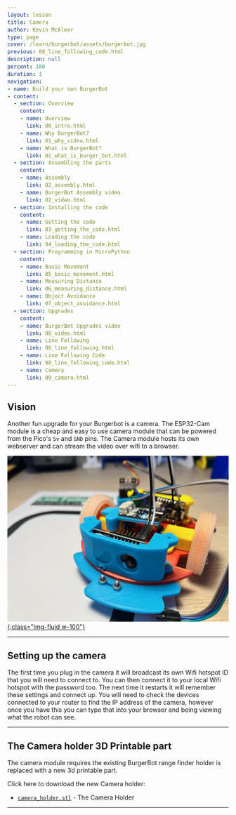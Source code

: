 ```yaml
---
layout: lesson
title: Camera
author: Kevin McAleer
type: page
cover: /learn/burgerbot/assets/burgerbot.jpg
previous: 08_line_following_code.html
description: null
percent: 100
duration: 1
navigation:
- name: Build your own BurgerBot
- content:
  - section: Overview
    content:
    - name: Overview
      link: 00_intro.html
    - name: Why BurgerBot?
      link: 01_why_video.html
    - name: What is BurgerBot?
      link: 01_what_is_burger_bot.html
  - section: Assembling the parts
    content:
    - name: Assembly
      link: 02_assembly.html
    - name: BurgerBot Assembly video
      link: 02_video.html
  - section: Installing the code
    content:
    - name: Getting the code
      link: 03_getting_the_code.html
    - name: Loading the code
      link: 04_loading_the_code.html
  - section: Programming in MicroPython
    content:
    - name: Basic Movement
      link: 05_basic_movement.html
    - name: Measuring Distance
      link: 06_measuring_distance.html
    - name: Object Avoidance
      link: 07_object_avoidance.html
  - section: Upgrades
    content:
    - name: BurgerBot Upgrades video
      link: 08_video.html
    - name: Line Following
      link: 08_line_following.html
    - name: Line Following Code
      link: 08_line_following_code.html
    - name: Camera
      link: 09_camera.html
---
```



## Vision

Another fun upgrade for your Burgerbot is a camera. The ESP32-Cam module is a cheap and easy to use camera module that can be powered from the Pico's `5v` and `GND` pins. The Camera module hosts its own webserver and can stream the video over wifi to a browser.

[![Camera Module](assets/camera_module.jpg){:class="img-fluid w-100"}](assets/camera_module.jpg)

---

## Setting up the camera

The first time you plug in the camera it will broadcast its own Wifi hotspot ID that you will need to connect to. You can then connect it to your local Wifi hotspot with the password too. The next time it restarts it will remember these settings and connect up. You will need to check the devices connected to your router to find the IP address of the camera, however once you have this you can type that into your browser and being viewing what the robot can see.

---

## The Camera holder 3D Printable part

The camera module requires the existing BurgerBot range finder holder is replaced with a new 3d printable part.

Click here to download the new Camera holder:

* [`camera_holder.stl`](/assets/stl/burgerbot_v2/camera_holder.stl) - The Camera Holder

---
